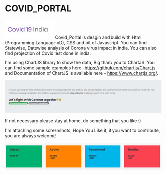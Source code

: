 # COVID_PORTAL
![Covid Portal](/Images/Title.JPG)
Covid_Portal is desgin and build with Html (Programming Language xD), CSS and bit of Javascript. You can find Statewise, Datewise analysis of Corona virus impact in india.
You can also find projection of Covid test done in india.

I'm using ChartJS library to show the data, Big thank you to ChartJS. You can find some sample examples here -https://github.com/chartjs/Chart.js and Documentation of ChartJS is 
available here - https://www.chartjs.org/.

![Co](/Images/image1.JPG)

If not necessary please stay at home, do something that you like :) 

I'm attaching some screenshots, Hope You Like it, if you want to contribute, you are always welcome! 

![co](/Images/counts.JPG)
